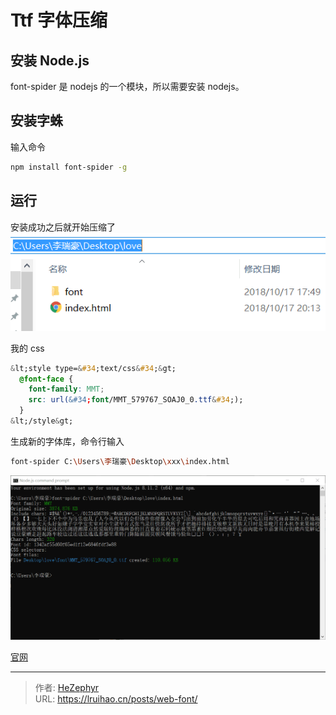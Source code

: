 # Ttf 字体压缩


## 安装 Node.js

font-spider 是 nodejs 的一个模块，所以需要安装 nodejs。

## 安装字蛛

输入命令

```bash
npm install font-spider -g
```

## 运行

安装成功之后就开始压缩了
![文件结构](images/menu.png)

我的 css

```css
&lt;style type=&#34;text/css&#34;&gt;
  @font-face {
    font-family: MMT;
    src: url(&#34;font/MMT_579767_SOAJ0_0.ttf&#34;);
  }
&lt;/style&gt;
```

生成新的字体库，命令行输入

```bash
font-spider C:\Users\李瑞豪\Desktop\xxx\index.html
```

![执行结果](images/jieguo.png)

[官网](http://font-spider.org)


---

> 作者: [HeZephyr](https://github.com/HeZephyr)  
> URL: https://lruihao.cn/posts/web-font/  


